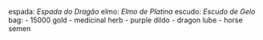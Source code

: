 espada:	*Espada do Dragão*
elmo:	*Elmo de Platina*
escudo:	*Escudo de Gelo*
bag:
	- 15000 gold
	- medicinal herb
	- purple dildo
	- dragon lube
	- horse semen
